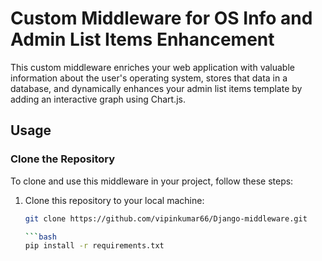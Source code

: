 # Custom Middleware for OS Info and Admin List Items Enhancement

This custom middleware enriches your web application with valuable information about the user's operating system, stores that data in a database, and dynamically enhances your admin list items template by adding an interactive graph using Chart.js.

## Usage

### Clone the Repository

To clone and use this middleware in your project, follow these steps:

1. Clone this repository to your local machine:

   ```bash
   git clone https://github.com/vipinkumar66/Django-middleware.git

   ```bash
   pip install -r requirements.txt

   

